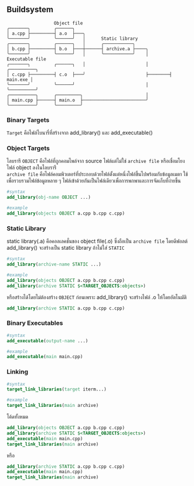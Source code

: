 ## Buildsystem
```
                  Object file
╭───────╮         ╭──────╮
│ a.cpp ├─────────┤ a.o  ├───╮
╰───────╯         ╰──────╯   │      Static library
╭───────╮         ╭──────╮   │      ╭───────────╮
│ b.cpp ├─────────┤ b.o  ├───┼──────┤ archive.a ├────╮
╰───────╯         ╰──────╯   │      ╰───────────╯    │        Executable file
╭───────╮         ╭──────╮   │                       │        ╭──────────╮
│ c.cpp ├─────────┤ c.o  ├───╯                       ├────────┤ main.exe │
╰───────╯         ╰──────╯                           │        ╰──────────╯
╭──────────╮      ╭─────────╮                        │    
│ main.cpp ├──────┤ main.o  ├────────────────────────╯
╰──────────╯      ╰─────────╯
```

### Binary Targets
`Target` คือไฟล์ไบนารี่ที่สร้างจาก add_library() และ add_executable() 

### Object Targets
ไลบรารี `OBJECT` คือไฟล์ที่ถูกคอมไพล์จาก source ไฟล์แต่ไม่ใช่ `archive file` หรือเชื่อมโยงไฟล์ object ลงในไลบรารี <br>
`archive file` คือไฟล์คอมพิวเตอร์ที่ประกอบด้วยไฟล์ตั้งแต่หนึ่งไฟล์ขึ้นไปพร้อมกับข้อมูลเมตา ใช้เพื่อรวบรวมไฟล์ข้อมูลหลาย ๆ ไฟล์เข้าด้วยกันเป็นไฟล์เดียวเพื่อการพกพาและการจัดเก็บที่ง่ายขึ้น

```cmake
#syntax
add_library(obj-name OBJECT ...)

#example
add_library(objects OBJECT a.cpp b.cpp c.cpp)
```

### Static Library
static library(.a) คือคอลเลคชั่นของ object file(.o) ซึ่งถือเป็น `archive file` โดยดีฟอลต์ add_library() จะสร้างเป็น static library ถ้าไม่ใส่ `STATIC`
```cmake
#syntax
add_library(archive-name STATIC ...)

#example
add_library(objects OBJECT a.cpp b.cpp c.cpp)
add_library(archive STATIC $<TARGET_OBJECTS:objects>)
```

หรือสร้างได้โดยไม่ต้องสร้าง `OBJECT` ก่อนเพราะ add_library() จะสร้างไฟล์ .o ให้โดยอัตโนมัติ
```cmake
add_library(archive STATIC a.cpp b.cpp c.cpp)
```

### Binary Executables
```cmake
#syntax
add_executable(output-name ...)

#example
add_executable(main main.cpp)
```

### Linking
```cmake
#syntax
target_link_libraries(target iterm...)

#example
target_link_libraries(main archive)
```

โค้ดทั้งหมด
```cmake
add_library(objects OBJECT a.cpp b.cpp c.cpp)
add_library(archive STATIC $<TARGET_OBJECTS:objects>)
add_executable(main main.cpp)
target_link_libraries(main archive)
```
หรือ
```cmake
add_library(archive STATIC a.cpp b.cpp c.cpp)
add_executable(main main.cpp)
target_link_libraries(main archive)
```
